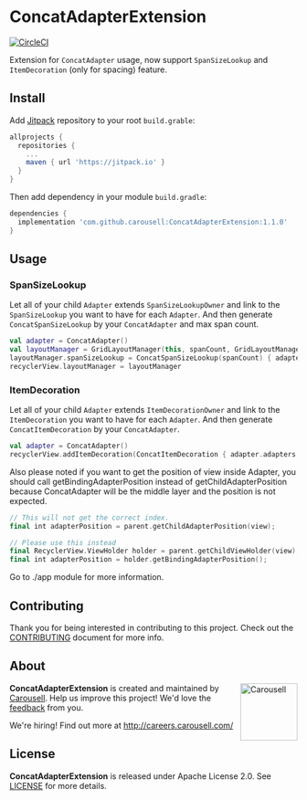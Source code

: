 # ConcatAdapterExtension

[![CircleCI](https://circleci.com/gh/carousell/ConcatAdapterExtension.svg?style=shield)](https://circleci.com/gh/carousell/ConcatAdapterExtension)

Extension for `ConcatAdapter` usage, now support `SpanSizeLookup` and `ItemDecoration` (only for spacing) feature.

## Install

Add [Jitpack](https://jitpack.io/) repository to your root `build.grable`:
```groovy
allprojects {
  repositories {
    ...
    maven { url 'https://jitpack.io' }
  }
}
```

Then add dependency in your module `build.gradle`:
```groovy
dependencies {
  implementation 'com.github.carousell:ConcatAdapterExtension:1.1.0'
}
```

## Usage

### SpanSizeLookup

Let all of your child `Adapter` extends `SpanSizeLookupOwner` and link to the `SpanSizeLookup` you want to have for each `Adapter`.
And then generate `ConcatSpanSizeLookup` by your `ConcatAdapter` and max span count.

```kotlin
val adapter = ConcatAdapter()
val layoutManager = GridLayoutManager(this, spanCount, GridLayoutManager.VERTICAL, false)
layoutManager.spanSizeLookup = ConcatSpanSizeLookup(spanCount) { adapter.adapters }
recyclerView.layoutManager = layoutManager
```

### ItemDecoration

Let all of your child `Adapter` extends `ItemDecorationOwner` and link to the `ItemDecoration` you want to have for each `Adapter`.
And then generate `ConcatItemDecoration` by your `ConcatAdapter`.

```kotlin
val adapter = ConcatAdapter()
recyclerView.addItemDecoration(ConcatItemDecoration { adapter.adapters })
```
Also please noted if you want to get the position of view inside Adapter, you should call getBindingAdapterPosition instead of getChildAdapterPosition because ConcatAdapter will be the middle layer and the position is not expected.
```kotlin
// This will not get the correct index.
final int adapterPosition = parent.getChildAdapterPosition(view);

// Please use this instead
final RecyclerView.ViewHolder holder = parent.getChildViewHolder(view);
final int adapterPosition = holder.getBindingAdapterPosition();
```
Go to ./app module for more information.

## Contributing

Thank you for being interested in contributing to this project. Check out the [CONTRIBUTING](https://github.com/carousell/ConcatAdapterExtension/blob/master/CONTRIBUTING.md) document for more info.

## About

<a href="https://github.com/carousell/" target="_blank"><img src="https://avatars2.githubusercontent.com/u/3833591" width="100px" alt="Carousell" align="right"/></a>

**ConcatAdapterExtension** is created and maintained by [Carousell](https://carousell.com/). Help us improve this project! We'd love the [feedback](https://github.com/carousell/ConcatAdapterExtension/issues) from you.

We're hiring! Find out more at <http://careers.carousell.com/>

## License

**ConcatAdapterExtension** is released under Apache License 2.0.
See [LICENSE](https://github.com/carousell/ConcatAdapterExtension/blob/master/LICENSE) for more details.
